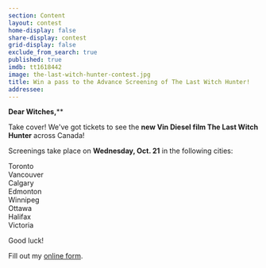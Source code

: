 ```yaml
---
section: Content
layout: contest
home-display: false
share-display: contest
grid-display: false
exclude_from_search: true
published: true
imdb: tt1618442
image: the-last-witch-hunter-contest.jpg
title: Win a pass to the Advance Screening of The Last Witch Hunter!
addressee: 
---
```

**Dear Witches,****

Take cover! We've got tickets to see the **new Vin Diesel film The Last Witch Hunter** across Canada!

Screenings take place on **Wednesday, Oct. 21** in the following cities:

Toronto  
Vancouver  
Calgary  
Edmonton  
Winnipeg  
Ottawa  
Halifax  
Victoria

Good luck!

<div id="wufoo-m1wt3qki0jlydkp">
Fill out my <a href="https://dearcastandcrew.wufoo.com/forms/m1wt3qki0jlydkp">online form</a>.
</div>
<script type="text/javascript">var m1wt3qki0jlydkp;(function(d, t) {
var s = d.createElement(t), options = {
'userName':'dearcastandcrew',
'formHash':'m1wt3qki0jlydkp',
'autoResize':true,
'height':'467',
'async':true,
'host':'wufoo.com',
'header':'hide',
'ssl':FALSE};
s.src = ('https:' == d.location.protocol ? 'https://' : 'http://') + 'www.wufoo.com/scripts/embed/form.js';
s.onload = s.onreadystatechange = function() {
var rs = this.readyState; if (rs) if (rs != 'complete') if (rs != 'loaded') return;
try { m1wt3qki0jlydkp = new WufooForm();m1wt3qki0jlydkp.initialize(options);m1wt3qki0jlydkp.display(); } catch (e) {}};
var scr = d.getElementsByTagName(t)[0], par = scr.parentNode; par.insertBefore(s, scr);
})(document, 'script');</script>
